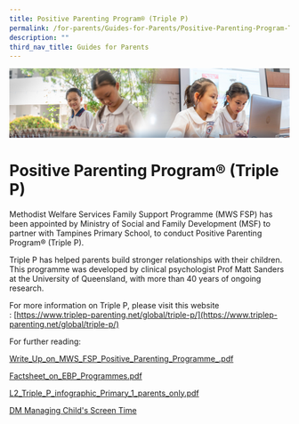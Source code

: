 ```yaml
---
title: Positive Parenting Program® (Triple P)
permalink: /for-parents/Guides-for-Parents/Positive-Parenting-Program-Triple-P/
description: ""
third_nav_title: Guides for Parents
---
```

![](/images/ForParents.jpg)

Positive Parenting Program® (Triple P)
======================================

  

Methodist Welfare Services Family Support Programme (MWS FSP) has been appointed by Ministry of Social and Family Development (MSF) to partner with Tampines Primary School, to conduct Positive Parenting Program® (Triple P).

  

Triple P has helped parents build stronger relationships with their children. This programme was developed by clinical psychologist Prof Matt Sanders at the University of Queensland, with more than 40 years of ongoing research.

  

For more information on Triple P, please visit this website : [https://www.triplep-parenting.net/global/triple-p/](https://www.triplep-parenting.net/global/triple-p/)

  

For further reading:

[Write_Up_on_MWS_FSP_Positive_Parenting_Programme_.pdf](/files/Write_Up_on_MWS_FSP_Positive_Parenting_Programme_.pdf) 

[Factsheet_on_EBP_Programmes.pdf](/files/Factsheet_on_EBP_Programmes.pdf)

[L2_Triple_P_infographic_Primary_1_parents_only.pdf](/files/L2_Triple_P_infographic_Primary_1_parents_only.pdf) 

[DM Managing Child's Screen Time](https://tampinespri.moe.edu.sg/qql/slot/u404/EDM%20Managing%20Childs%20Screen%20Time.pdf)